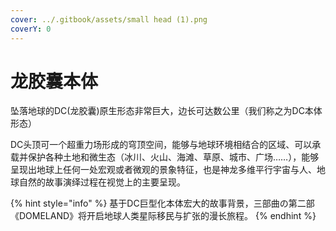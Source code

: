 ```yaml
---
cover: ../.gitbook/assets/small head (1).png
coverY: 0
---
```


# 龙胶囊本体

坠落地球的DC(龙胶囊)原生形态非常巨大，边长可达数公里（我们称之为DC本体形态）

DC头顶可一个超重力场形成的穹顶空间，能够与地球环境相结合的区域、可以承载并保护各种土地和微生态（冰川、火山、海滩、草原、城市、广场……），能够呈现出地球上任何一处宏观或者微观的景象特征，也是神龙多维平行宇宙与人、地球自然的故事演绎过程在视觉上的主要呈现。



{% hint style="info" %}
基于DC巨型化本体宏大的故事背景，三部曲の第二部《DOMELAND》将开启地球人类星际移民与扩张的漫长旅程。
{% endhint %}
